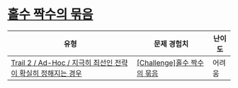 # [홀수 짝수의 묶음](https://www.codetree.ai/trails/complete/curated-cards/challenge-odd-even-bundle)

|유형|문제 경험치|난이도|
|---|---|---|
|[Trail 2 / Ad-Hoc / 지극히 최선인 전략이 확실히 정해지는 경우](https://www.codetree.ai/trail-info/novice-mid/)|[[Challenge]홀수 짝수의 묶음](https://www.codetree.ai/trails/complete/curated-cards/challenge-odd-even-bundle/)|어려움|

